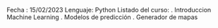 Fecha : 15/02/2023
 Lenguaje: Python
 Listado del curso:
  . Introduccion Machine Learning
  . Modelos de predicción
  . Generador de mapas